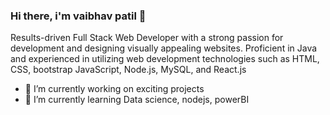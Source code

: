 ### Hi there, i'm vaibhav patil 👋

Results-driven Full Stack Web Developer with a strong passion for development and designing visually appealing websites. Proficient in Java and experienced in utilizing web development technologies such as HTML, CSS, bootstrap JavaScript, Node.js, MySQL, and React.js

- 🔭 I’m currently working on exciting projects 
- 🌱 I’m currently learning Data science, nodejs, powerBI

  

<!--
**vaibhavpatil2112/vaibhavpatil2112** is a ✨ _special_ ✨ repository because its `README.md` (this file) appears on your GitHub profile.

Here are some ideas to get you started:

- 🔭 I’m currently working on projects 
- 🌱 I’m currently learning Data science, nodejs, powerBI
- 📫 How to reach me: ...
- 😄 Pronouns: ...
- ⚡ Fun fact: ...
-->
